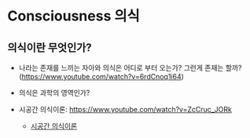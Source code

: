 # Consciousness 의식

## 의식이란 무엇인가?
* 나라는 존재를 느끼는 자아와 의식은 어디로 부터 오는가? 그런게 존재는 할까? (https://www.youtube.com/watch?v=6rdCnoq1i64)

* 의식은 과학의 영역인가?

* 시공간 의식이론: https://www.youtube.com/watch?v=ZcCruc_JORk
  - [시공간 의식이론](시공간의식이론.md)
